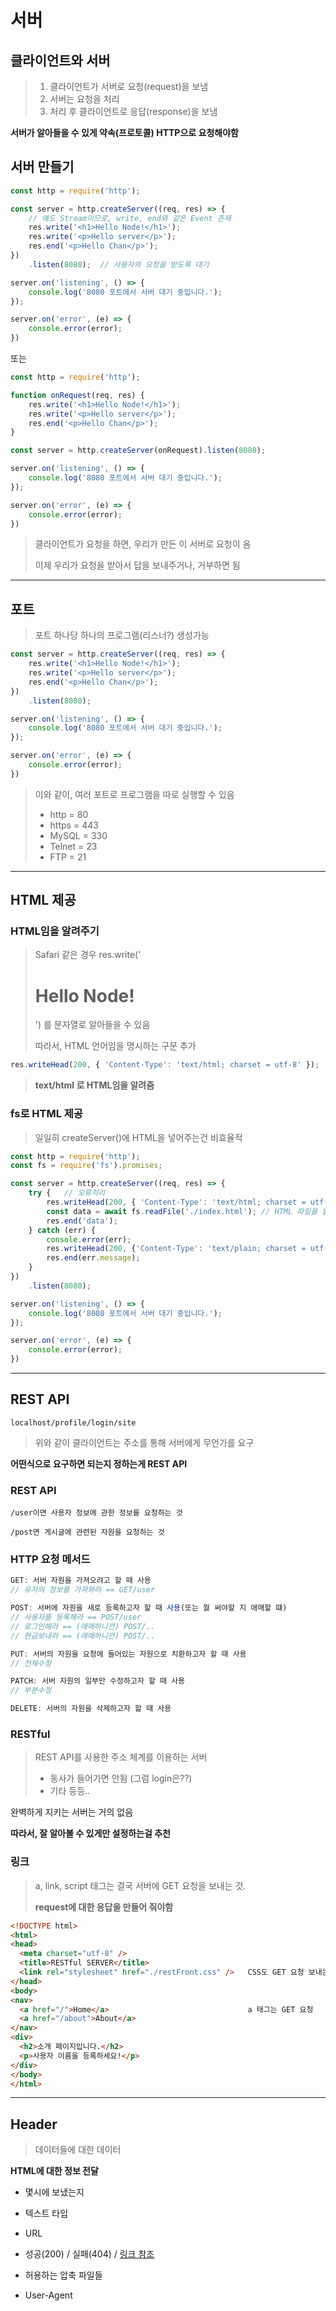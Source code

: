# 서버



## 클라이언트와 서버

> 1. 클라이언트가 서버로 요청(request)을 보냄
> 2. 서버는 요청을 처리
> 3. 처리 후 클라이언트로 응답(response)을 보냄

**서버가 알아들을 수 있게 약속(프로토콜) HTTP으로 요청해야함**



## 서버 만들기

``` javascript
const http = require('http');

const server = http.createServer((req, res) => {	
    // 얘도 Stream이므로, write, end와 같은 Event 존재
	res.write('<h1>Hello Node!</h1>');
	res.write('<p>Hello server</p>');
	res.end('<p>Hello Chan</p>');
})
	.listen(8080);	// 사용자의 요청을 받도록 대기

server.on('listening', () => {
    console.log('8080 포트에서 서버 대기 중입니다.');
});

server.on('error', (e) => {
    console.error(error);
})
```

또는

``` javascript
const http = require('http');

function onRequest(req, res) {
    res.write('<h1>Hello Node!</h1>');
	res.write('<p>Hello server</p>');
	res.end('<p>Hello Chan</p>');
}

const server = http.createServer(onRequest).listen(8080);

server.on('listening', () => {
    console.log('8080 포트에서 서버 대기 중입니다.');
});

server.on('error', (e) => {
    console.error(error);
})
```



> 클라이언트가 요청을 하면, 우리가 만든 이 서버로 요청이 옴
>
> 이제 우리가 요청을 받아서 답을 보내주거나, 거부하면 됨






---





## 포트	

> 포트 하나당 하나의 프로그램(리스너?) 생성가능

```javascript
const server = http.createServer((req, res) => {	
	res.write('<h1>Hello Node!</h1>');
	res.write('<p>Hello server</p>');
	res.end('<p>Hello Chan</p>');
})
	.listen(8080);

server.on('listening', () => {
    console.log('8080 포트에서 서버 대기 중입니다.');
});

server.on('error', (e) => {
    console.error(error);
})
```

> 이와 같이, 여러 포트로 프로그램을 따로 실행할 수 있음
>
> 	- http = 80
> 	- https = 443
> 	- MySQL = 330
> 	- Telnet = 23
> 	- FTP = 21





---





## HTML 제공



### HTML임을 알려주기

> Safari 같은 경우 res.write('<h1> Hello Node! </h1>') 를 문자열로 알아들을 수 있음
>
> 따라서, HTML 언어임을 명시하는 구문 추가

``` javascript
res.writeHead(200, { 'Content-Type': 'text/html; charset = utf-8' });
```

>  **text/html 로 HTML임을 알려줌**



### fs로 HTML 제공

>일일히 createServer()에 HTML을 넣어주는건 비효율적

```javascript
const http = require('http');
const fs = require('fs').promises;

const server = http.createServer((req, res) => {	
    try {	// 오류처리
    	res.writeHead(200, { 'Content-Type': 'text/html; charset = utf-8' });
        const data = await fs.readFile('./index.html'); // HTML 파일을 읽어서 전송
        res.end('data');
    } catch (err) {
        console.error(err);
        res.writeHead(200, {'Content-Type': 'text/plain; charset = utf-8' });
        res.end(err.message);
    }
})
	.listen(8080);

server.on('listening', () => {
    console.log('8080 포트에서 서버 대기 중입니다.');
});

server.on('error', (e) => {
    console.error(error);
})
```





---





## REST API

``` 
localhost/profile/login/site
```

> 위와 같이 클라이언트는 주소를 통해 서버에게 무언가를 요구

**어떤식으로 요구하면 되는지 정하는게 REST API**



### REST API

```
/user이면 사용자 정보에 관한 정보를 요청하는 것

/post면 게시글에 관련된 자원을 요청하는 것
```



### HTTP 요청 메서드

```javascript
GET: 서버 자원을 가져오려고 할 때 사용
// 유저의 정보를 가져와라 == GET/user

POST: 서버에 자원을 새로 등록하고자 할 때 사용(또는 뭘 써야할 지 애매할 떄)
// 사용자를 등록해라 == POST/user
// 로그인해라 == (애매하니깐) POST/..
// 현금보내라 == (애매하니깐) POST/..

PUT: 서버의 자원을 요청에 들어있는 자원으로 치환하고자 할 때 사용
// 전체수정

PATCH: 서버 자원의 일부만 수정하고자 할 때 사용
// 부분수정

DELETE: 서버의 자원을 삭제하고자 할 때 사용
```





### RESTful

> REST API를 사용한 주소 체계를 이용하는 서버
>
> - 동사가 들어가면 안됨 (그럼 login은??)
> - 기타 등등..

완벽하게 지키는 서버는 거의 없음

**따라서, 잘 알아볼 수 있게만 설정하는걸 추천**



### 링크

> a,  link, script 태그는 결국 서버에 GET 요청을 보내는 것.
>
> **request에 대한 응답을 만들어 줘야함**

``` html
<!DOCTYPE html>
<html>
<head>
  <meta charset="utf-8" />
  <title>RESTful SERVER</title>
  <link rel="stylesheet" href="./restFront.css" />   CSS도 GET 요청 보내는 중
</head>
<body>
<nav>
  <a href="/">Home</a>								 a 태그는 GET 요청
  <a href="/about">About</a>
</nav>
<div>
  <h2>소개 페이지입니다.</h2>
  <p>사용자 이름을 등록하세요!</p>
</div>
</body>
</html>
```





---





## Header

> 데이터들에 대한 데이터

**HTML에 대한 정보 전달**

- 몇시에 보냈는지
- 텍스트 타입
- URL
- 성공(200) / 실패(404) / [링크 참조](https://developer.mozilla.org/ko/docs/Web/HTTP/Status)

- 허용하는 압축 파일들

- User-Agent